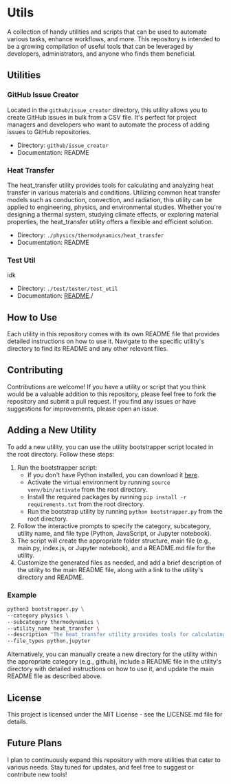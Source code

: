# Utils

A collection of handy utilities and scripts that can be used to automate various tasks, enhance workflows, and more. This repository is intended to be a growing compilation of useful tools that can be leveraged by developers, administrators, and anyone who finds them beneficial.

## Utilities

### GitHub Issue Creator

Located in the `github/issue_creator` directory, this utility allows you to create GitHub issues in bulk from a CSV file. It's perfect for project managers and developers who want to automate the process of adding issues to GitHub repositories.

- Directory: `github/issue_creator`
- Documentation: README

### Heat Transfer

The heat_transfer utility provides tools for calculating and analyzing heat transfer in various materials and conditions. Utilizing common heat transfer models such as conduction, convection, and radiation, this utility can be applied to engineering, physics, and environmental studies. Whether you're designing a thermal system, studying climate effects, or exploring material properties, the heat_transfer utility offers a flexible and efficient solution.

- Directory: `./physics/thermodynamics/heat_transfer`
- Documentation: README

### Test Util

idk

- Directory: `./test/tester/test_util`
- Documentation: [README](test/tester/test_util/README.md)./

## How to Use

Each utility in this repository comes with its own README file that provides detailed instructions on how to use it. Navigate to the specific utility's directory to find its README and any other relevant files.

## Contributing

Contributions are welcome! If you have a utility or script that you think would be a valuable addition to this repository, please feel free to fork the repository and submit a pull request. If you find any issues or have suggestions for improvements, please open an issue.

## Adding a New Utility

To add a new utility, you can use the utility bootstrapper script located in the root directory. Follow these steps:

1. Run the bootstrapper script: 
    - If you don't have Python installed, you can download it [here](https://www.python.org/downloads/).
    - Activate the virtual environment by running `source venv/bin/activate` from the root directory.
    - Install the required packages by running `pip install -r requirements.txt` from the root directory.
    - Run the bootstrap utility by running `python bootstrapper.py` from the root directory.
2. Follow the interactive prompts to specify the category, subcategory, utility name, and file type (Python, JavaScript, or Jupyter notebook).
3. The script will create the appropriate folder structure, main file (e.g., main.py, index.js, or Jupyter notebook), and a README.md file for the utility.
4. Customize the generated files as needed, and add a brief description of the utility to the main README file, along with a link to the utility's directory and README.

### Example

```bash
python3 bootstrapper.py \ 
--category physics \ 
--subcategory thermodynamics \ 
--utility_name heat_transfer \ 
--description "The heat_transfer utility provides tools for calculating and analyzing heat transfer in various materials and conditions. Utilizing common heat transfer models such as conduction, convection, and radiation, this utility can be applied to engineering, physics, and environmental studies. Whether you're designing a thermal system, studying climate effects, or exploring material properties, the heat_transfer utility offers a flexible and efficient solution." \ 
--file_types python,jupyter
```

Alternatively, you can manually create a new directory for the utility within the appropriate category (e.g., github), include a README file in the utility's directory with detailed instructions on how to use it, and update the main README file as described above.

## License

This project is licensed under the MIT License - see the LICENSE.md file for details.

## Future Plans

I plan to continuously expand this repository with more utilities that cater to various needs. Stay tuned for updates, and feel free to suggest or contribute new tools!
